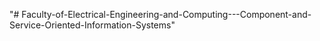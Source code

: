 "# Faculty-of-Electrical-Engineering-and-Computing---Component-and-Service-Oriented-Information-Systems" 
